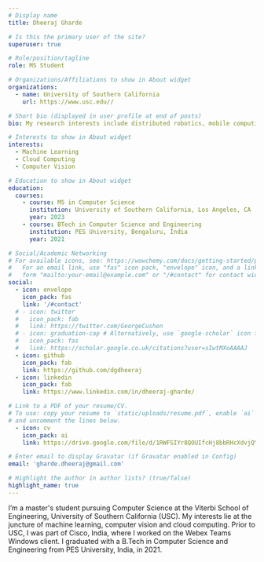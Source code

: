 ```yaml
---
# Display name
title: Dheeraj Gharde

# Is this the primary user of the site?
superuser: true

# Role/position/tagline
role: MS Student

# Organizations/Affiliations to show in About widget
organizations:
  - name: University of Southern California
    url: https://www.usc.edu//

# Short bio (displayed in user profile at end of posts)
bio: My research interests include distributed robotics, mobile computing and programmable matter.

# Interests to show in About widget
interests:
  - Machine Learning
  - Cloud Computing
  - Computer Vision

# Education to show in About widget
education:
  courses:
    - course: MS in Computer Science
      institution: University of Southern California, Los Angeles, CA
      year: 2023
    - course: BTech in Computer Science and Engineering
      institution: PES University, Bengaluru, India
      year: 2021

# Social/Academic Networking
# For available icons, see: https://wowchemy.com/docs/getting-started/page-builder/#icons
#   For an email link, use "fas" icon pack, "envelope" icon, and a link in the
#   form "mailto:your-email@example.com" or "/#contact" for contact widget.
social:
  - icon: envelope
    icon_pack: fas
    link: '/#contact'
  # - icon: twitter
  #   icon_pack: fab
  #   link: https://twitter.com/GeorgeCushen
  # - icon: graduation-cap # Alternatively, use `google-scholar` icon from `ai` icon pack
  #   icon_pack: fas
  #   link: https://scholar.google.co.uk/citations?user=sIwtMXoAAAAJ
  - icon: github
    icon_pack: fab
    link: https://github.com/dgdheeraj
  - icon: linkedin
    icon_pack: fab
    link: https://www.linkedin.com/in/dheeraj-gharde/

# Link to a PDF of your resume/CV.
# To use: copy your resume to `static/uploads/resume.pdf`, enable `ai` icons in `params.toml`,
# and uncomment the lines below.
  - icon: cv
    icon_pack: ai
    link: https://drive.google.com/file/d/1RWFSIYr8QOUIfcHj8bbRHcXdvjQYHk4d/view?usp=sharing

# Enter email to display Gravatar (if Gravatar enabled in Config)
email: 'gharde.dheeraj@gmail.com'

# Highlight the author in author lists? (true/false)
highlight_name: true
---
```


I’m a master's student pursuing Computer Science at the Viterbi School of Engineering, University of Southern California (USC). My interests lie at the juncture of machine learning, computer vision and cloud computing. Prior to USC, I was part of Cisco, India, where I worked on the Webex Teams Windows client. I graduated with a B.Tech in Computer Science and Engineering from PES University, India, in 2021.
